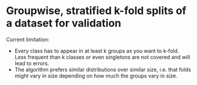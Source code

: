 # Groupwise, stratified k-fold splits of a dataset for validation

Current limitation:
- Every class has to appear in at least k groups as you want to k-fold.
  Less frequent than k classes or even singletons are not covered and
  will lead to errors.
- The algorithm prefers similar distributions over similar size, i.e.
  that folds might vary in size depending on how much the groups vary
  in size.
